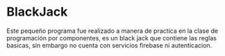 # BlackJack
Este pequeño programa fue realizado a manera de practica en la clase de programación por componentes, es un black jack que contiene las reglas basicas, sin embargo no cuenta con servicios firebase ni autenticacion.
